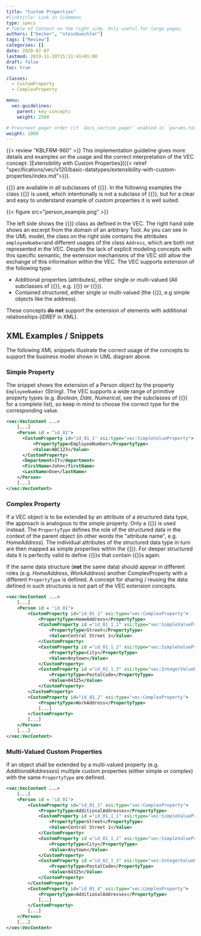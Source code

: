 ```yaml
---
title: "Custom Properties"
#linktitle: Link in Sidemenu
type: specs
# Table of Content on the right side. Only useful for large pages.
authors: ["becker", "steinbuechler"]
tags: ["Review"]
categories: []
date: 2020-07-07
lastmod: 2019-11-28T15:11:41+01:00
draft: false
toc: true

classes:
  - CustomProperty
  - ComplexProperty

menu:
  vec-guidelines:
    parent: key-concepts
    weight: 2500

# Prev/next pager order (if `docs_section_pager` enabled in `params.toml`)
weight: 1000
---
```


{{< review "KBLFRM-960" >}}
This implementation guideline gives more details and examples on the usage and the correct interpretation of the VEC concept: [Extensibility with Custom Properties]({{< relref "specifications/vec/v120/basic-datatypes/extensibility-with-custom-properties/index.md">}}).

{{<vec-class CustomProperty>}} are available in all subclasses of {{<vec-class ExtendableElement>}}. In the following examples the class {{<vec-class Person>}} is used, which intentionally is not a subclass of {{<vec-class ExtendableElement>}}, but for a clear and easy to understand example of custom properties it is well suited.

{{< figure src="person_example.png" >}}

The left side shows the {{<vec-class Person>}} class as defined in the VEC. The right hand side shows an excerpt from the domain of an arbitrary Tool. As you can see in the UML model, the class on the right side contains the attributes `employeeNumber`and different usages of the class `Address`, which are both not represented in the VEC. Despite the lack of explicit modeling concepts with this specific semantic, the extension mechanisms of the VEC still allow the exchange of this information within the VEC. The VEC supports extension of the following type:

- Additional properties (attributes), either single or multi-valued (All subclasses of {{<vec-class CustomProperty>}}, e.g. {{<vec-class SimpleValueProperty >}} or {{<vec-class BooleanValueProperty >}}).
- Contained structured, either single or multi-valued (the {{<vec-class ComplexProperty>}}, e.g simple objects like the address).

These concepts **do not** support the extension of elements with additional relationships (_IDREF_ in XML).

## XML Examples / Snippets

The following XML snippets illustrate the correct usage of the concepts to support the business model shown in UML diagram above. 

### Simple Property

The snippet shows the extension of a Person object by the property `EmployeeNumber` (String). The VEC supports a wide range of primitive property types (e.g. _Boolean_, _Date_, _Numerical_, see the subclasses of {{<vec-class CustomProperty>}} for a complete list), so keep in mind to choose the correct type for the corresponding value.

```xml
<vec:VecContent ...>
    [...]
    <Person id = "id_01">
      <CustomProperty id="id_01_1" xsi:type="vec:SimpleValueProperty">
          <PropertyType>EmployeeNumber</PropertyType>
          <Value>ABC123</Value>
      </CustomProperty>
      <Department>IT</department>
      <FirstName>John</firstName>
      <LastName>Doe</lastName>
    </Person>
    [...]
</vec:VecContent>
```

### Complex Property

If a VEC object is to be extended by an attribute of a structured data type, the approach is analogous to the simple property. Only a {{<vec-class ComplexProperty>}} is used instead. The `PropertyType` defines the role of the structured data in the context of the parent object (in other words the "attribute name", e.g. _HomeAddress_). The individual attributes of the structured data type in turn are then mapped as simple properties within the {{<vec-class ComplexProperty>}}. For deeper structured data it is perfectly valid to define {{<vec-class ComplexProperty>}}s that contain {{<vec-class ComplexProperty>}}s again.

If the same data structure (**not** the same data) should appear in different roles (e.g. _HomeAddress_, _WorkAddress_) another ComplexProperty with a different `PropertyType` is defined. A concept for sharing / reusing the data defined in such structures is not part of the VEC extension concepts.

```xml
<vec:VecContent ...>
    [...]
    <Person id = "id_01">
        <CustomProperty id="id_01_1" xsi:type="vec:ComplexProperty">
            <PropertyType>HomeAddress</PropertyType>
            <CustomProperty id ="id_01_1_1" xsi:type="vec:SimpleValueProperty">
                <PropertyType>Street</PropertyType>
                <Value>Central Street 1</Value>
            </CustomProperty>
            <CustomProperty id ="id_01_1_2" xsi:type="vec:SimpleValueProperty">
                <PropertyType>City</PropertyType>
                <Value>Anytown</Value>
            </CustomProperty>
            <CustomProperty id ="id_01_1_3" xsi:type="vec:IntegerValueProperty">
                <PropertyType>PostalCode</PropertyType>
                <Value>04325</Value>
            </CustomProperty>
        </CustomProperty>
        <CustomProperty id="id_01_2" xsi:type="vec:ComplexProperty">
            <PropertyType>WorkAddress</PropertyType>
            [...]
        </CustomProperty>
        [...]
    </Person>
    [...]
</vec:VecContent>
```

### Multi-Valued Custom Properties

If an object shall be extended by a multi-valued property (e.g. _AdditionalAddresses_) multiple custom properties (either simple or complex) with the same `PropertyType` are defined. 

```xml
<vec:VecContent ...>
    [...]
    <Person id = "id_01">
        <CustomProperty id="id_01_1" xsi:type="vec:ComplexProperty">
            <PropertyType>AdditionalAddresses</PropertyType>
            <CustomProperty id ="id_01_1_1" xsi:type="vec:SimpleValueProperty">
                <PropertyType>Street</PropertyType>
                <Value>Central Street 1</Value>
            </CustomProperty>
            <CustomProperty id ="id_01_1_2" xsi:type="vec:SimpleValueProperty">
                <PropertyType>City</PropertyType>
                <Value>Anytown</Value>
            </CustomProperty>
            <CustomProperty id ="id_01_1_3" xsi:type="vec:IntegerValueProperty">
                <PropertyType>PostalCode</PropertyType>
                <Value>04325</Value>
            </CustomProperty>
        </CustomProperty>
        <CustomProperty id="id_01_4" xsi:type="vec:ComplexProperty">
            <PropertyType>AdditionalAddresses</PropertyType>
            [...]
        </CustomProperty>
        [...]
    </Person>
    [...]
</vec:VecContent>
```